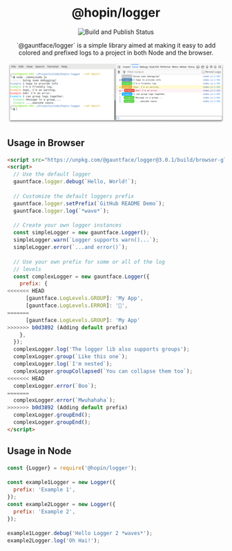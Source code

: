 <h1  align="center">@hopin/logger</h1>

<p align="center">
  <img src="https://github.com/gauntface/logger/workflows/Build%20and%20Publish/badge.svg" alt="Build and Publish Status" />
</p>

<p align="center">
`@gauntface/logger` is a simple library aimed at making it easy to add
colored and prefixed logs to a project in both Node and the browser.
</p>

<p align="center">
<img a;t="Screenshot of hopin-logger demos in Node and Browser" src="https://raw.githubusercontent.com/gauntface/hopin-logger/master/hopin-logger-screenshots.png" />
</p>

## Usage in Browser

```html
<script src="https://unpkg.com/@gauntface/logger@3.0.1/build/browser-globals.js"></script>
<script>
  // Use the default logger
  gauntface.logger.debug(`Hello, World!`);

  // Customize the default loggers prefix
  gauntface.logger.setPrefix(`GitHub README Demo`);
  gauntface.logger.log(`*wave*`);

  // Create your own logger instances
  const simpleLogger = new gauntface.Logger();
  simpleLogger.warn(`Logger supports warn()...`);
  simpleLogger.error(`...and error()`);

  // Use your own prefix for some or all of the log
  // levels
  const complexLogger = new gauntface.Logger({
    prefix: {
<<<<<<< HEAD
      [gauntface.LogLevels.GROUP]: 'My App',
      [gauntface.LogLevels.ERROR]: '👻',
=======
      [gauntface.LogLevels.GROUP]: 'My App'
>>>>>>> b0d3892 (Adding default prefix)
    },
  });
  complexLogger.log('The logger lib also supports groups');
  complexLogger.group(`Like this one`);
  complexLogger.log(`I'm nested`);
  complexLogger.groupCollapsed(`You can collapse them too`);
<<<<<<< HEAD
  complexLogger.error(`Boo`);
=======
  complexLogger.error(`Mwuhahaha`);
>>>>>>> b0d3892 (Adding default prefix)
  complexLogger.groupEnd();
  complexLogger.groupEnd();
</script>
```

## Usage in Node

```javascript
const {Logger} = require('@hopin/logger');

const example1Logger = new Logger({
  prefix: 'Example 1',
});
const example2Logger = new Logger({
  prefix: 'Example 2',
});

example1Logger.debug('Hello Logger 2 *waves*');
example2Logger.log('Oh Hai!');
```
